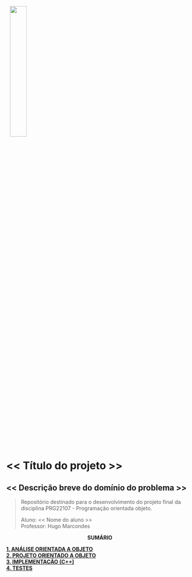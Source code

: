 <img src="img/ifsc-logo.png"
     width="30%"
     style="padding: 10px">

# << Título do projeto >>

## << Descrição breve do domínio do problema >>

> Repositório destinado para o desenvolvimento do projeto final da disciplina 
> PRG22107 - Programação orientada objeto. 
> 
> Aluno: << Nome do aluno >>  
> Professor: Hugo Marcondes

<p align=center><strong>SUMÁRIO</strong></p>

[**1. ANÁLISE ORIENTADA A OBJETO**](./analise.md)<br>
[**2. PROJETO ORIENTADO A OBJETO**](./projeto.md)<br>
[**3. IMPLEMENTAÇÃO (C++)**](./implementacao.md)<br>
[**4. TESTES**](./testes.md)<br>
